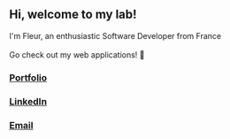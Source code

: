 ## Hi, welcome to my lab!
 
I'm Fleur, an enthusiastic Software Developer from France <br> <br>
Go check out my web applications! 🤗 <br>
 
### [Portfolio](www.fleurdalle.com)
### [LinkedIn]()
### [Email](mailto:fleur.dalle@hotmail.com)
